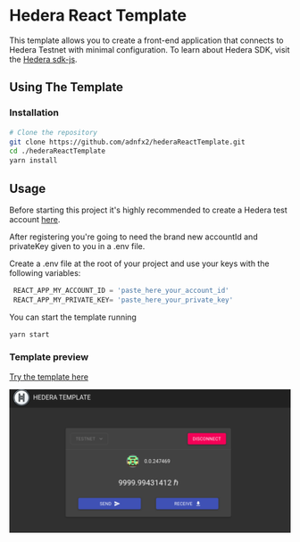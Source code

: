 # Hedera React Template

This template allows you to create a front-end application that connects to Hedera Testnet with minimal
configuration. To learn about Hedera SDK, visit the
[Hedera sdk-js](https://docs.hedera.com/guides/getting-started/javascript).



## Using The Template

### Installation

```bash
# Clone the repository
git clone https://github.com/adnfx2/hederaReactTemplate.git
cd ./hederaReactTemplate
yarn install
```

## Usage

Before starting this project it's highly recommended to create a Hedera test account [here](https://portal.hedera.com/register).

After registering you're going to need the brand new accountId and privateKey given to you in a .env file. 

Create a .env file at the root of your project and use your keys with the following variables:
```javascript
 REACT_APP_MY_ACCOUNT_ID = 'paste_here_your_account_id'
 REACT_APP_MY_PRIVATE_KEY= 'paste_here_your_private_key'
```
You can start the template running 

```bash
yarn start
```
### Template preview

[Try the template here](https://adnfx2.github.io/hederaReactTemplate/)

![Preview](https://github.com/adnfx2/hederaReactTemplate/blob/master/assets/hederaReactTemplate.png)
